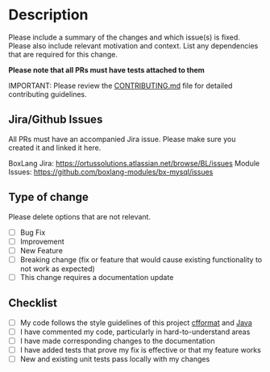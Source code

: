 # Description

Please include a summary of the changes and which issue(s) is fixed. Please also include relevant motivation and context. List any dependencies that are required for this change.

**Please note that all PRs must have tests attached to them**

IMPORTANT: Please review the [CONTRIBUTING.md](../CONTRIBUTING.md) file for detailed contributing guidelines.

## Jira/Github Issues

All PRs must have an accompanied Jira issue. Please make sure you created it and linked it here.

BoxLang Jira: https://ortussolutions.atlassian.net/browse/BL/issues
Module Issues: https://github.com/boxlang-modules/bx-mysql/issues


## Type of change

Please delete options that are not relevant.

- [ ] Bug Fix
- [ ] Improvement
- [ ] New Feature
- [ ] Breaking change (fix or feature that would cause existing functionality to not work as expected)
- [ ] This change requires a documentation update

## Checklist

- [ ] My code follows the style guidelines of this project [cfformat](../.cfformat.json) and [Java](../ortus-java-style.xml)
- [ ] I have commented my code, particularly in hard-to-understand areas
- [ ] I have made corresponding changes to the documentation
- [ ] I have added tests that prove my fix is effective or that my feature works
- [ ] New and existing unit tests pass locally with my changes

